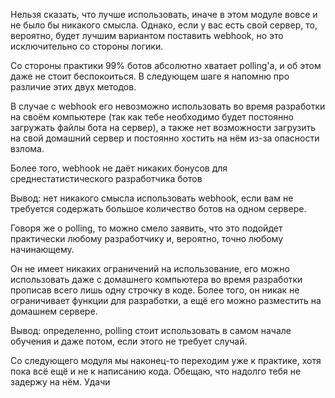 Нельзя сказать, что лучше использовать, иначе в этом модуле вовсе и не было бы никакого смысла. Однако, если у вас есть свой сервер, то, вероятно, будет лучшим вариантом поставить webhook, но это исключительно со стороны логики.

Со стороны практики 99% ботов абсолютно хватает polling'а, и об этом даже не стоит беспокоиться. В следующем шаге я напомню про различие этих двух методов.

В случае с webhook его невозможно использовать во время разработки на своём компьютере (так как тебе необходимо будет постоянно загружать файлы бота на сервер), а также нет возможности загрузить на свой домашний сервер и постоянно хостить на нём из-за опасности взлома.

Более того, webhook не даёт никаких бонусов для среднестатистического разработчика ботов

Вывод: нет никакого смысла использовать webhook, если вам не требуется содержать большое количество ботов на одном сервере.

Говоря же о polling, то можно смело заявить, что это подойдет практически любому разработчику и, вероятно, точно любому начинающему.

Он не имеет никаких ограничений на использование, его можно использовать даже с домашнего компьютера во время разработки прописав всего лишь одну строчку в коде. Более того, он никак не ограничивает функции для разработки, а ещё его можно разместить на домашнем сервере.

Вывод: определенно, polling стоит использовать в самом начале обучения и даже потом, если этого не требует случай.

Со следующего модуля мы наконец-то переходим уже к практике, хотя пока всё ещё и не к написанию кода. Обещаю, что надолго тебя не задержу на нём. Удачи